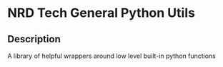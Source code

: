 # NRD Tech General Python Utils

## Description
A library of helpful wrappers around low level built-in python functions
